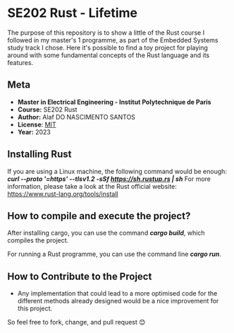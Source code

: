 # SE202 Rust - Lifetime
The purpose of this repository is to show a little of the Rust course I followed in my master's 1 programme, as part of the Embedded Systems study track I chose. Here it's possible to find a toy project for playing around with some fundamental concepts of the Rust language and its features. 

## Meta
 * **Master in Electrical Engineering - Institut Polytechnique de Paris**
 * **Course:** SE202 Rust
 * **Author:** Alaf DO NASCIMENTO SANTOS
 * **License**: [MIT](LICENSE)
 * **Year:** 2023

## Installing Rust
If you are using a Linux machine, the following command would be enough: ***curl --proto '=https' --tlsv1.2 -sSf https://sh.rustup.rs | sh***
For more information, please take a look at the Rust official website: https://www.rust-lang.org/tools/install

## How to compile and execute the project?
After installing cargo, you can use the command ***cargo build***, which compiles the project.

For running a Rust programme, you can use the command line ***cargo run***.

## How to Contribute to the Project
- Any implementation that could lead to a more optimised code for the different methods already designed would be a nice improvement for this project. 

So feel free to fork, change, and pull request 😊




